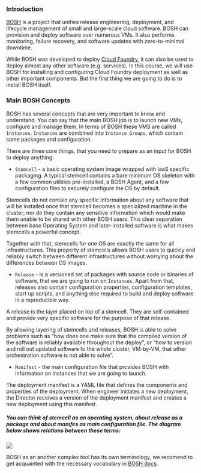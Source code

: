 ### Introduction

[BOSH](http://bosh.io/docs/about.html) is a project that unifies release engineering, deployment, and lifecycle management of small and large-scale cloud software. BOSH can provision and deploy software over numerous VMs. It also performs monitoring, failure recovery, and software updates with zero-to-minimal downtime.

While BOSH was developed to deploy [Cloud Foundry](https://www.cloudfoundry.org/), it can also be used to deploy almost any other software (e.g. services). In  this course, we will use BOSH for installing and configuring Cloud Foundry deployment as well as other important components. But the first thing we are going to do is to install BOSH itself.

### Main BOSH Concepts

BOSH has several concepts that are very important to know and understand. You can say that the main BOSH job is to launch new VMs, configure and manage them. In terms of BOSH these VMS are called `Instances`. `Instances` are combined into `Instance Groups`, which contain same packages and configuration. 

There are three core things, that you need to prepare as an input for BOSH to deploy anything:

- `Stemcell` - a basic operating system image wrapped with IaaS specific packaging. A typical stemcell contains a bare minimum OS skeleton with a few common utilities pre-installed, a BOSH Agent, and a few configuration files to securely configure the OS by default. 

Stemcells do not contain any specific information about any software that will be installed once that stemcell becomes a specialized machine in the cluster; nor do they contain any sensitive information which would make them unable to be shared with other BOSH users. This clear separation between base Operating System and later-installed software is what makes stemcells a powerful concept.

Together with that, stemcells for one OS are exactly the same for all infrastructures. This property of stemcells allows BOSH users to quickly and reliably switch between different infrastructures without worrying about the differences between OS images.

- `Release` - is a versioned set of packages with source code or binaries of software, that we are going to run on `Instances`. Apart from that, releases also contain configuration properties, configuration templates, start up scripts, and anything else required to build and deploy software in a reproducible way.

A release is the layer placed on top of a stemcell. They are self-contained and provide very specific software for the purpose of that release.

By allowing layering of stemcells and releases, BOSH is able to solve problems such as “how does one make sure that the compiled version of the software is reliably available throughout the deploy”, or “how to version and roll out updated software to the whole cluster, VM-by-VM, that other orchestration software is not able to solve”.

- `Manifest` - the main configuration file that provides BOSH with information on instances that we are going to launch.

The deployment manifest is a YAML file that defines the components and properties of the deployment. When engineer initiates a new deployment, the Director receives a version of the deployment manifest and creates a new deployment using this manifest.


##### You can think of stemcell as an operating system, about release as a package and about manifes as main configuration file. The diagram below shows relations between these terms:

![](https://s3.amazonaws.com/cf-training-resources/inputs.png)

BOSH as an another complex tool has its own terminology, we recomend to get acquainted with the necessary vocabulary in [BOSH docs](http://bosh.io/docs/terminology.html).
